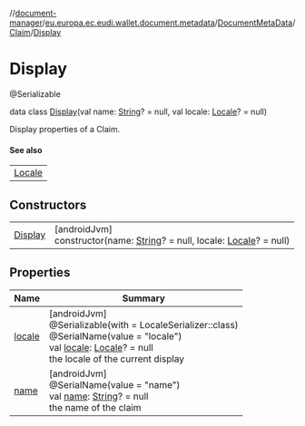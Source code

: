 //[document-manager](../../../../../index.md)/[eu.europa.ec.eudi.wallet.document.metadata](../../../index.md)/[DocumentMetaData](../../index.md)/[Claim](../index.md)/[Display](index.md)

# Display

@Serializable

data class [Display](index.md)(val name: [String](https://kotlinlang.org/api/latest/jvm/stdlib/kotlin/-string/index.html)? = null, val locale: [Locale](https://developer.android.com/reference/kotlin/java/util/Locale.html)? = null)

Display properties of a Claim.

#### See also

| |
|---|
| [Locale](https://developer.android.com/reference/kotlin/java/util/Locale.html) |

## Constructors

| | |
|---|---|
| [Display](-display.md) | [androidJvm]<br>constructor(name: [String](https://kotlinlang.org/api/latest/jvm/stdlib/kotlin/-string/index.html)? = null, locale: [Locale](https://developer.android.com/reference/kotlin/java/util/Locale.html)? = null) |

## Properties

| Name | Summary |
|---|---|
| [locale](locale.md) | [androidJvm]<br>@Serializable(with = LocaleSerializer::class)<br>@SerialName(value = &quot;locale&quot;)<br>val [locale](locale.md): [Locale](https://developer.android.com/reference/kotlin/java/util/Locale.html)? = null<br>the locale of the current display |
| [name](name.md) | [androidJvm]<br>@SerialName(value = &quot;name&quot;)<br>val [name](name.md): [String](https://kotlinlang.org/api/latest/jvm/stdlib/kotlin/-string/index.html)? = null<br>the name of the claim |
